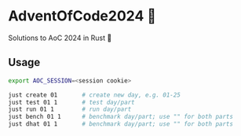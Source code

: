 # AdventOfCode2024 :christmas_tree:
Solutions to AoC 2024 in Rust :crab:

## Usage
```sh
export AOC_SESSION=<session cookie>

just create 01       # create new day, e.g. 01-25
just test 01 1       # test day/part
just run 01 1        # run day/part
just bench 01 1      # benchmark day/part; use "" for both parts
just dhat 01 1       # benchmark day/part; use "" for both parts
```
